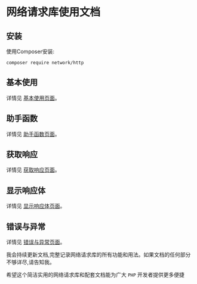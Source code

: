 # 网络请求库使用文档

## 安装

使用Composer安装:

```shell
composer require network/http
```

## 基本使用

详情见 [基本使用页面](readme/基本使用.md)。

## 助手函数

详情见 [助手函数页面](readme/助手函数.md)。

## 获取响应

详情见 [获取响应页面](readme/获取响应.md)。

## 显示响应体

详情见 [显示响应体页面](readme/显示响应体.md)。

## 错误与异常

详情见 [错误与异常页面](readme/错误与异常.md)。

我会持续更新文档,完整记录网络请求库的所有功能和用法。如果文档的任何部分不够详尽,请告知我。

希望这个简洁实用的网络请求库和配套文档能为广大 `PHP` 开发者提供更多便捷